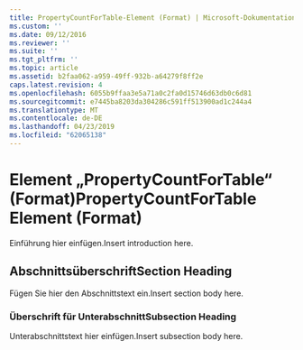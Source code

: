 ```yaml
---
title: PropertyCountForTable-Element (Format) | Microsoft-Dokumentation
ms.custom: ''
ms.date: 09/12/2016
ms.reviewer: ''
ms.suite: ''
ms.tgt_pltfrm: ''
ms.topic: article
ms.assetid: b2faa062-a959-49ff-932b-a64279f8ff2e
caps.latest.revision: 4
ms.openlocfilehash: 6055b9ffaa3e5a71a0c2fa0d15746d63db0c6d81
ms.sourcegitcommit: e7445ba8203da304286c591ff513900ad1c244a4
ms.translationtype: MT
ms.contentlocale: de-DE
ms.lasthandoff: 04/23/2019
ms.locfileid: "62065138"
---
```

# <a name="propertycountfortable-element-format"></a><span data-ttu-id="22e98-102">Element „PropertyCountForTable“ (Format)</span><span class="sxs-lookup"><span data-stu-id="22e98-102">PropertyCountForTable Element (Format)</span></span>

<span data-ttu-id="22e98-103">Einführung hier einfügen.</span><span class="sxs-lookup"><span data-stu-id="22e98-103">Insert introduction here.</span></span>

## <a name="section-heading"></a><span data-ttu-id="22e98-104">Abschnittsüberschrift</span><span class="sxs-lookup"><span data-stu-id="22e98-104">Section Heading</span></span>

<span data-ttu-id="22e98-105">Fügen Sie hier den Abschnittstext ein.</span><span class="sxs-lookup"><span data-stu-id="22e98-105">Insert section body here.</span></span>

### <a name="subsection-heading"></a><span data-ttu-id="22e98-106">Überschrift für Unterabschnitt</span><span class="sxs-lookup"><span data-stu-id="22e98-106">Subsection Heading</span></span>

<span data-ttu-id="22e98-107">Unterabschnittstext hier einfügen.</span><span class="sxs-lookup"><span data-stu-id="22e98-107">Insert subsection body here.</span></span>
